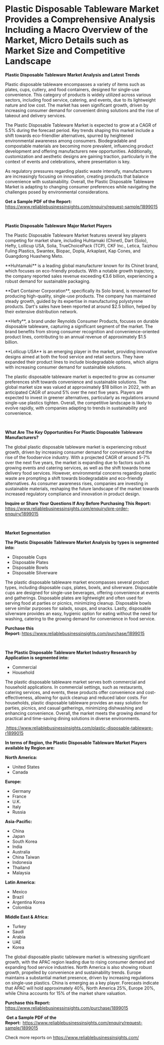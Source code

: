 <p><h1>Plastic Disposable Tableware Market Provides a Comprehensive Analysis Including a Macro Overview of the Market, Micro Details such as Market Size and Competitive Landscape</h1></p><p><strong>Plastic Disposable Tableware Market Analysis and Latest Trends</strong></p>
<p><p>Plastic disposable tableware encompasses a variety of items such as plates, cups, cutlery, and food containers, designed for single-use convenience. This category of products is widely utilized across various sectors, including food service, catering, and events, due to its lightweight nature and low cost. The market has seen significant growth, driven by increasing consumer demand for convenient dining solutions and the rise of takeout and delivery services.</p><p>The Plastic Disposable Tableware Market is expected to grow at a CAGR of 5.5% during the forecast period. Key trends shaping this market include a shift towards eco-friendlier alternatives, spurred by heightened environmental awareness among consumers. Biodegradable and compostable materials are becoming more prevalent, influencing product development and offering manufacturers new opportunities. Additionally, customization and aesthetic designs are gaining traction, particularly in the context of events and celebrations, where presentation is key.</p><p>As regulatory pressures regarding plastic waste intensify, manufacturers are increasingly focusing on innovation, creating products that balance convenience with sustainability. Overall, the Plastic Disposable Tableware Market is adapting to changing consumer preferences while navigating the challenges posed by environmental considerations.</p></p>
<p><strong>Get a Sample PDF of the Report:&nbsp;</strong> <a href="https://www.reliablebusinessinsights.com/enquiry/request-sample/1899015?utm_campaign=2440&utm_medium=2&utm_source=Github&utm_content=ia&utm_term=04042025&utm_id=plastic-disposable-tableware">https://www.reliablebusinessinsights.com/enquiry/request-sample/1899015</a></p>
<p>&nbsp;</p>
<p><strong>Plastic Disposable Tableware Major Market Players</strong></p>
<p><p>The Plastic Disposable Tableware Market features several key players competing for market share, including Huhtamaki (Chinet), Dart (Solo), Hefty, Lollicup USA, Solia, TrueChoicePack (TCP), CKF Inc., Letica, Taizhou Fuling Plastics, Swantex, Biopac, Dopla, Arkaplast, Kap Cones, and Guangdong Huasheng Meto.</p><p>**Huhtamaki** is a leading global manufacturer known for its Chinet brand, which focuses on eco-friendly products. With a notable growth trajectory, the company reported sales revenue exceeding €3.6 billion, experiencing a robust demand for sustainable packaging.</p><p>**Dart Container Corporation**, specifically its Solo brand, is renowned for producing high-quality, single-use products. The company has maintained steady growth, guided by its expertise in manufacturing polystyrene products. Dart's sales have been reported at around $2.5 billion, helped by their extensive distribution network.</p><p>**Hefty**, a brand under Reynolds Consumer Products, focuses on durable disposable tableware, capturing a significant segment of the market. The brand benefits from strong consumer recognition and convenience-oriented product lines, contributing to an annual revenue of approximately $1.5 billion.</p><p>**Lollicup USA** is an emerging player in the market, providing innovative designs aimed at both the food service and retail sectors. They have expanded their product lines to include biodegradable options, which aligns with increasing consumer demand for sustainable solutions.</p><p>The plastic disposable tableware market is expected to grow as consumer preferences shift towards convenience and sustainable solutions. The global market size was valued at approximately $18 billion in 2022, with an anticipated CAGR of around 5% over the next five years. Players are expected to invest in greener alternatives, particularly as regulations around single-use plastics tighten. Overall, the competitive landscape is likely to evolve rapidly, with companies adapting to trends in sustainability and convenience.</p></p>
<p>&nbsp;</p>
<p><strong>What Are The Key Opportunities For Plastic Disposable Tableware Manufacturers?</strong></p>
<p><p>The global plastic disposable tableware market is experiencing robust growth, driven by increasing consumer demand for convenience and the rise of the foodservice industry. With a projected CAGR of around 5-7% over the next five years, the market is expanding due to factors such as growing events and catering services, as well as the shift towards home delivery food services. However, environmental concerns regarding plastic waste are prompting a shift towards biodegradable and eco-friendly alternatives. As consumer awareness rises, companies are investing in sustainable materials, reshaping the future landscape of the market towards increased regulatory compliance and innovation in product design.</p></p>
<p><strong>Inquire or Share Your Questions If Any Before Purchasing This Report:</strong> <a href="https://www.reliablebusinessinsights.com/enquiry/pre-order-enquiry/1899015?utm_campaign=2440&utm_medium=2&utm_source=Github&utm_content=ia&utm_term=04042025&utm_id=plastic-disposable-tableware">https://www.reliablebusinessinsights.com/enquiry/pre-order-enquiry/1899015</a></p>
<p>&nbsp;</p>
<p><strong>Market Segmentation</strong></p>
<p><strong>The Plastic Disposable Tableware Market Analysis by types is segmented into:</strong></p>
<p><ul><li>Disposable Cups</li><li>Disposable Plates</li><li>Disposable Bowls</li><li>Disposable Silverware</li></ul></p>
<p><p>The plastic disposable tableware market encompasses several product types, including disposable cups, plates, bowls, and silverware. Disposable cups are designed for single-use beverages, offering convenience at events and gatherings. Disposable plates are lightweight and often used for serving food at parties or picnics, minimizing cleanup. Disposable bowls serve similar purposes for salads, soups, and snacks. Lastly, disposable silverware provides an easy, hygienic option for eating without the need for washing, catering to the growing demand for convenience in food service.</p></p>
<p><strong>Purchase this Report:&nbsp;</strong><a href="https://www.reliablebusinessinsights.com/purchase/1899015?utm_campaign=2440&utm_medium=2&utm_source=Github&utm_content=ia&utm_term=04042025&utm_id=plastic-disposable-tableware">https://www.reliablebusinessinsights.com/purchase/1899015</a></p>
<p>&nbsp;</p>
<p><strong>The Plastic Disposable Tableware Market Industry Research by Application is segmented into:</strong></p>
<p><ul><li>Commercial</li><li>Household</li></ul></p>
<p><p>The plastic disposable tableware market serves both commercial and household applications. In commercial settings, such as restaurants, catering services, and events, these products offer convenience and cost-effectiveness, allowing for quick cleanup and reduced labor costs. For households, plastic disposable tableware provides an easy solution for parties, picnics, and casual gatherings, minimizing dishwashing and enhancing convenience. Overall, the market meets the growing demand for practical and time-saving dining solutions in diverse environments.</p></p>
<p><a href="https://www.reliablebusinessinsights.com/plastic-disposable-tableware-r1899015?utm_campaign=2440&utm_medium=2&utm_source=Github&utm_content=ia&utm_term=04042025&utm_id=plastic-disposable-tableware">&nbsp;https://www.reliablebusinessinsights.com/plastic-disposable-tableware-r1899015</a></p>
<p><strong>In terms of Region, the Plastic Disposable Tableware Market Players available by Region are:</strong></p>
<p>
    <p> <strong> North America: </strong>
        <ul>
            <li>United States</li>
            <li>Canada</li>
        </ul>
        </p> 
    <p> <strong> Europe: </strong>
        <ul>
            <li>Germany</li>
            <li>France</li>
            <li>U.K.</li>
            <li>Italy</li>
            <li>Russia</li>
        </ul>
        </p> 
    <p> <strong> Asia-Pacific: </strong>
        <ul>
            <li>China</li>
            <li>Japan</li>
            <li>South Korea</li>
            <li>India</li>
            <li>Australia</li>
            <li>China Taiwan</li>
            <li>Indonesia</li>
            <li>Thailand</li>
            <li>Malaysia</li>
        </ul>
        </p> 
    <p> <strong> Latin America: </strong>
        <ul>
            <li>Mexico</li>
            <li>Brazil</li>
            <li>Argentina Korea</li>
            <li>Colombia</li>
        </ul>
        </p> 
    <p> <strong> Middle East & Africa: </strong>
        <ul>
            <li>Turkey</li>
            <li>Saudi</li>
            <li>Arabia</li>
            <li>UAE</li>
            <li>Korea</li>
        </ul>
    </p>
    </p>
<p><p>The global disposable plastic tableware market is witnessing significant growth, with the APAC region leading due to rising consumer demand and expanding food service industries. North America is also showing robust growth, propelled by convenience and sustainability trends. Europe maintains a substantial market presence, driven by increasing regulations on single-use plastics. China is emerging as a key player. Forecasts indicate that APAC will hold approximately 40%, North America 25%, Europe 20%, while China accounts for 15% of the market share valuation.</p></p>
<p><strong>Purchase this Report: </strong><a href="https://www.reliablebusinessinsights.com/purchase/1899015?utm_campaign=2440&utm_medium=2&utm_source=Github&utm_content=ia&utm_term=04042025&utm_id=plastic-disposable-tableware">https://www.reliablebusinessinsights.com/purchase/1899015</a></p>
<p>&nbsp;<strong>Get a Sample PDF of the Report:&nbsp;&nbsp;</strong><a href="https://www.reliablebusinessinsights.com/enquiry/request-sample/1899015?utm_campaign=2440&utm_medium=2&utm_source=Github&utm_content=ia&utm_term=04042025&utm_id=plastic-disposable-tableware">https://www.reliablebusinessinsights.com/enquiry/request-sample/1899015</a></p>
<p><strong></strong></p>
<p>Check more reports on <a href="https://www.reliablebusinessinsights.com/?utm_campaign=2440&utm_medium=2&utm_source=Github&utm_content=ia&utm_term=04042025&utm_id=plastic-disposable-tableware">https://www.reliablebusinessinsights.com/</a></p>